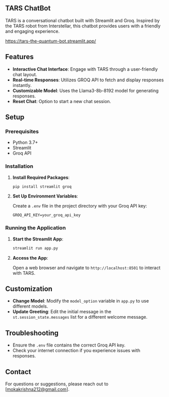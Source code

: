 ## TARS ChatBot

TARS is a conversational chatbot built with Streamlit and Groq. Inspired by the TARS robot from Interstellar, this chatbot provides users with a friendly and engaging experience.
<br>

https://tars-the-quantum-bot.streamlit.app/


## Features

- **Interactive Chat Interface**: Engage with TARS through a user-friendly chat layout.
- **Real-time Responses**: Utilizes GROQ API to fetch and display responses instantly.
- **Customizable Model**: Uses the Llama3-8b-8192 model for generating responses.
- **Reset Chat**: Option to start a new chat session.

## Setup

### Prerequisites

- Python 3.7+
- Streamlit
- Groq API

### Installation

1. **Install Required Packages**:

    ```bash
    pip install streamlit groq
    ```

2. **Set Up Environment Variables**:

    Create a `.env` file in the project directory with your Groq API key:

    ```env
    GROQ_API_KEY=your_groq_api_key
    ```

### Running the Application

1. **Start the Streamlit App**:

    ```bash
    streamlit run app.py
    ```

2. **Access the App**:

    Open a web browser and navigate to `http://localhost:8501` to interact with TARS.

## Customization

- **Change Model**: Modify the `model_option` variable in `app.py` to use different models.
- **Update Greeting**: Edit the initial message in the `st.session_state.messages` list for a different welcome message.

## Troubleshooting

- Ensure the `.env` file contains the correct Groq API key.
- Check your internet connection if you experience issues with responses.

## Contact

For questions or suggestions, please reach out to [mokakrishna212@gmail.com].
